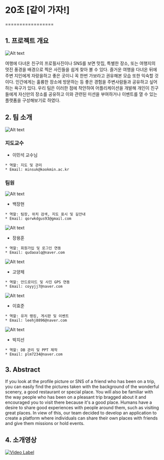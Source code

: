 # 20조 [같이 가자!]
=================

## 1. 프로젝트 개요

![Alt text](/pic/같이가자.jpg)

여행에 다녀온 친구의 프로필사진이나 SNS를 보면 맛집, 특별한 장소, 또는 여행지의 멋진 풍경을 배경으로 찍은 사진들을 쉽게 찾아 볼 수 있다. 즐거운 여행을 다녀온 뒤에  주변 지인에게 자랑을하고 좋은 곳이니 꼭 한번 가보라고 권유해본 모습 또한 익숙할 것이다. 인간에게는 훌륭한 장소에 방문하는 등 좋은 경험을 주변사람들과 공유하고 싶어하는 욕구가 있다. 우리 팀은 이러한 점에 착안하여 어플리케이션을 개발해 개인이 친구들에게 자신만의 장소를 공유하고 이와 관련된 미션을 부여하거나 이벤트를 열 수 있는 플랫폼을 구성해보기로 하였다.

## 2. 팀 소개

![Alt text](/pic/이민석교수님.jpg)

### 지도교수 

- 이민석 교수님

````
* 역할: 지도 및 관리 
* Email: minsuk@kookmin.ac.kr
````

### 팀원

![Alt text](/pic/장현.jpg)

- 백장현

````
* 역할: 팀장, 위치 검색, 지도 표시 및 길안내 
* Email: qorwkdgus93@gmail.com
````

![Alt text](/pic/용훈.jpg)

- 장용훈

````
* 역할: 회원가입 및 로그인 연동
* Email: qudaoalq@naver.com
````

![Alt text](/pic/양제.jpg)

- 고양제

````
* 역할: 안드로이드 및 사진 GPS 연동
* Email: coyyjj7@naver.com
````

![Alt text](/pic/효준.jpg)

- 이효준

````
* 역할: 유저 랭킹, 게시판 및 이벤트
* Email: leehj8896@naver.com
````

![Alt text](/pic/지선.jpg)

- 박지선

````
* 역할: DB 관리 및 PPT 제작
* Email: plm7234@naver.com
````

## 3. Abstract

If you look at the profile picture or SNS of a friend who has been on a trip, you can easily find the pictures taken with the background of the wonderful scenery, a good restaurant or special place. You will also be familiar with the way people who has been on a pleasant trip bragged about it and encouraged you to visit there because it's a good place. Humans have a desire to share good experiences with people around them, such as visiting great places. In view of this, our team decided to develop an application to create a platform where individuals can share their own places with friends and give them missions or hold events.

## 4. 소개영상


[![Video Label](/pic/표지.png)](https://youtu.be/PR_88WqhLVE)





